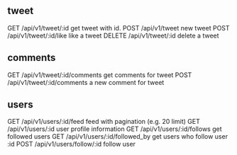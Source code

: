 ## tweet
GET /api/v1/tweet/:id
    get tweet with id.
POST /api/v1/tweet
    new tweet
POST /api/v1/tweet/:id/like
    like a tweet
DELETE /api/v1/tweet/:id
    delete a tweet

## comments
GET /api/v1/tweet/:id/comments
    get comments for tweet
POST /api/v1/tweet/:id/comments
    a new comment for tweet
    
## users
GET /api/v1/users/:id/feed
    feed with pagination (e.g. 20 limit)
GET /api/v1/users/:id
    user profile information
GET /api/v1/users/:id/follows
    get followed users
GET /api/v1/users/:id/followed_by
    get users who follow user :id
POST /api/v1/users/follow/:id
    follow user

